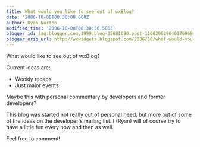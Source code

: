 ```yaml
---
title: What would you like to see out of wxBlog?
date: '2006-10-08T08:30:00.000Z'
author: Ryan Norton
modified_time: '2006-10-08T08:38:50.586Z'
blogger_id: tag:blogger.com,1999:blog-35681690.post-116029629640176969
blogger_orig_url: http://wxwidgets.blogspot.com/2006/10/what-would-you-like-to-see-out-of.html
---
```


What would like to see out of wxBlog?

Current ideas are:

* Weekly recaps
* Just major events

Maybe this with personal commentary by developers and former developers?

This blog was started not really out of personal need, but more out of some of
the ideas on the developer's mailing list. I (Ryan) will of course try to have a
little fun every now and then as well.

Feel free to comment!

